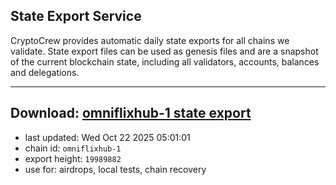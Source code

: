 ## State Export Service
CryptoCrew provides automatic daily state exports for all chains we validate. State export files can be used as genesis files and are a snapshot of the current blockchain state, including all validators, accounts, balances and delegations.

---
**Download: [omniflixhub-1 state export](https://dl-eu2.ccvalidators.com/SERVICE/omniflixhub/omniflixhub-1_export_19989882.json)**
---

- last updated: Wed Oct 22 2025 05:01:01
- chain id: `omniflixhub-1`
- export height: `19989882`
- use for: airdrops, local tests, chain recovery
